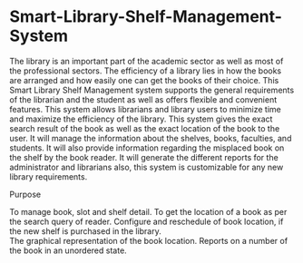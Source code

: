 # Smart-Library-Shelf-Management-System

The library is an important part of the academic sector as well as most of the professional 
sectors. The efficiency of a library lies in how the books are arranged and how easily one 
can get the books of their choice. This Smart Library Shelf Management system supports 
the general requirements of the librarian and the student as well as offers flexible and 
convenient features. This system allows librarians and library users to minimize time and 
maximize the efficiency of the library. This system gives the exact search result of the 
book as well as the exact location of the book to the user. 
It will manage the information about the shelves, books, faculties, and students. It will 
also provide information regarding the misplaced book on the shelf by the book reader. 
It will generate the different reports for the administrator and librarians also, this system 
is customizable for any new library requirements. 

Purpose

To manage book, slot and shelf detail. 
To get the location of a book as per the search query of reader. 
Configure and reschedule of book location, if the new shelf is purchased in the library.  
The graphical representation of the book location. 
Reports on a number of the book in an unordered state. 
